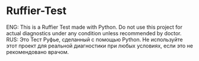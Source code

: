 # Ruffier-Test
ENG: This is a Ruffier Test made with Python. Do not use this project for actual diagnostics under any condition unless recommended by doctor.
RUS: Это Тест Руфье, сделанный с помощью Python. Не используйте этот проект для реальной диагностики при любых условиях, если это не рекомендовано врачом.
